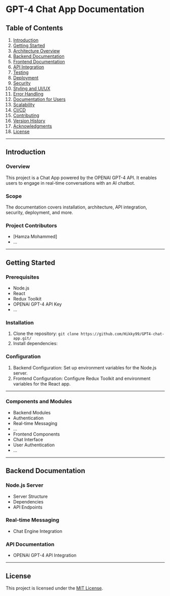 # GPT-4 Chat App Documentation

## Table of Contents

1. [Introduction](#introduction)
2. [Getting Started](#getting-started)
3. [Architecture Overview](#architecture-overview)
4. [Backend Documentation](#backend-documentation)
5. [Frontend Documentation](#frontend-documentation)
6. [API Integration](#api-integration)
7. [Testing](#testing)
8. [Deployment](#deployment)
9. [Security](#security)
10. [Styling and UI/UX](#styling-and-uiux)
11. [Error Handling](#error-handling)
12. [Documentation for Users](#documentation-for-users)
13. [Scalability](#scalability)
14. [CI/CD](#continuous-integrationcontinuous-deployment-cicd)
15. [Contributing](#contributing)
16. [Version History](#version-history)
17. [Acknowledgments](#acknowledgments)
18. [License](#license)

---

## Introduction

### Overview
This project is a Chat App powered by the OPENAI GPT-4 API. It enables users to engage in real-time conversations with an AI chatbot.

### Scope
The documentation covers installation, architecture, API integration, security, deployment, and more.

### Project Contributors
- [Hamza Mohammed]
- ...

---

## Getting Started

### Prerequisites
- Node.js
- React
- Redux Toolkit
- OPENAI GPT-4 API Key
- ...

### Installation
1. Clone the repository: `git clone https://github.com/Hikky99/GPT4-chat-app.git/`
2. Install dependencies:

   
### Configuration
1. Backend Configuration: Set up environment variables for the Node.js server.
2. Frontend Configuration: Configure Redux Toolkit and environment variables for the React app.

---



### Components and Modules
- Backend Modules
- Authentication
- Real-time Messaging
- ...
- Frontend Components
- Chat Interface
- User Authentication
- ...

---

## Backend Documentation

### Node.js Server
- Server Structure
- Dependencies
- API Endpoints


### Real-time Messaging
- Chat Engine Integration

### API Documentation
- OPENAI GPT-4 API Integration

---

## License
This project is licensed under the [MIT License](LICENSE).

